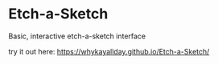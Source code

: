 # Etch-a-Sketch
Basic, interactive etch-a-sketch interface

try it out here: https://whykayallday.github.io/Etch-a-Sketch/

